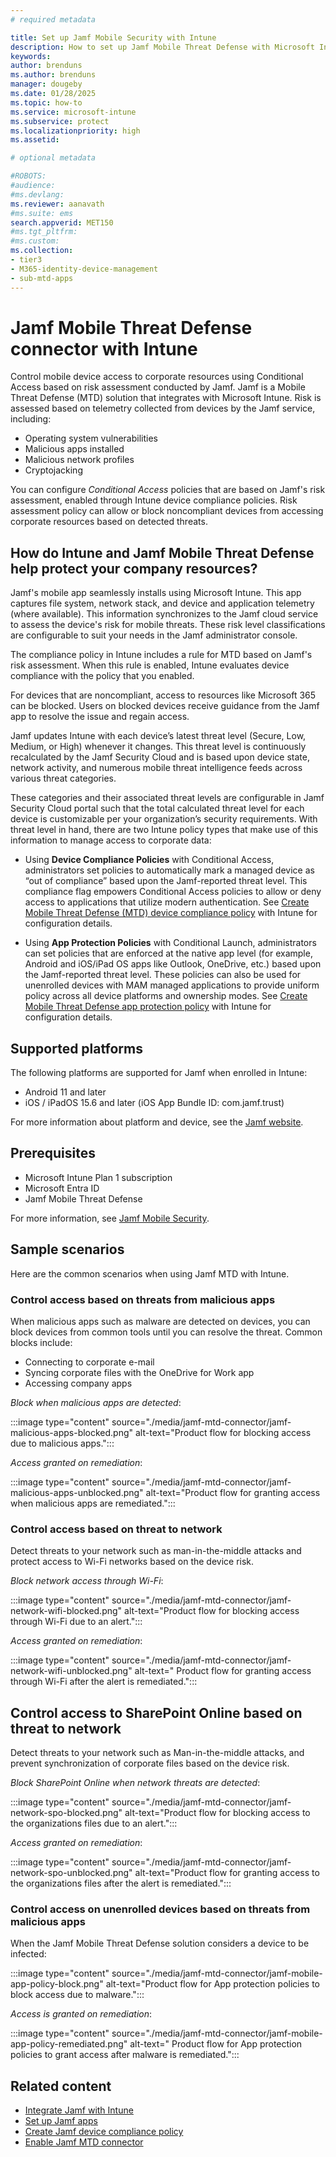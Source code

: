 ```yaml
---
# required metadata

title: Set up Jamf Mobile Security with Intune
description: How to set up Jamf Mobile Threat Defense with Microsoft Intune to control mobile device access to your corporate resources.
keywords:
author: brenduns
ms.author: brenduns
manager: dougeby
ms.date: 01/28/2025
ms.topic: how-to
ms.service: microsoft-intune
ms.subservice: protect
ms.localizationpriority: high
ms.assetid:  

# optional metadata

#ROBOTS:
#audience:
#ms.devlang:
ms.reviewer: aanavath
#ms.suite: ems
search.appverid: MET150
#ms.tgt_pltfrm:
#ms.custom:
ms.collection:
- tier3
- M365-identity-device-management
- sub-mtd-apps
---
```


# Jamf Mobile Threat Defense connector with Intune

Control mobile device access to corporate resources using Conditional Access based on risk assessment conducted by Jamf. Jamf is a Mobile Threat Defense (MTD) solution that integrates with Microsoft Intune. Risk is assessed based on telemetry collected from devices by the Jamf service, including:

- Operating system vulnerabilities
- Malicious apps installed
- Malicious network profiles
- Cryptojacking

You can configure *Conditional Access* policies that are based on Jamf's risk assessment, enabled through Intune device compliance policies. Risk assessment policy can allow or block noncompliant devices from accessing corporate resources based on detected threats.

## How do Intune and Jamf Mobile Threat Defense help protect your company resources?

Jamf's mobile app seamlessly installs using Microsoft Intune. This app captures file system, network stack, and device and application telemetry (where available). This information synchronizes to the Jamf cloud service to assess the device's risk for mobile threats. These risk level classifications are configurable to suit your needs in the Jamf administrator console.

The compliance policy in Intune includes a rule for MTD based on Jamf's risk assessment. When this rule is enabled, Intune evaluates device compliance with the policy that you enabled.

For devices that are noncompliant, access to resources like Microsoft 365 can be blocked. Users on blocked devices receive guidance from the Jamf app to resolve the issue and regain access.

Jamf updates Intune with each device’s latest threat level (Secure, Low, Medium, or High) whenever it changes. This threat level is continuously recalculated by the Jamf Security Cloud and is based upon device state, network activity, and numerous mobile threat intelligence feeds across various threat categories.

These categories and their associated threat levels are configurable in Jamf Security Cloud portal such that the total calculated threat level for each device is customizable per your organization’s security requirements. With threat level in hand, there are two Intune policy types that make use of this information to manage access to corporate data:

- Using **Device Compliance Policies** with Conditional Access, administrators set policies to automatically mark a managed device as “out of compliance” based upon the Jamf-reported threat level. This compliance flag empowers Conditional Access policies to allow or deny access to applications that utilize modern authentication. See [Create Mobile Threat Defense (MTD) device compliance policy](../protect/mtd-device-compliance-policy-create.md) with Intune for configuration details.

- Using **App Protection Policies** with Conditional Launch, administrators can set policies that are enforced at the native app level (for example, Android and iOS/iPad OS apps like Outlook, OneDrive, etc.) based upon the Jamf-reported threat level. These policies can also be used for unenrolled devices with MAM managed applications to provide uniform policy across all device platforms and ownership modes. See [Create Mobile Threat Defense app protection policy](../protect/mtd-app-protection-policy.md) with Intune for configuration details.

## Supported platforms

The following platforms are supported for Jamf when enrolled in Intune:

- Android 11 and later
- iOS / iPadOS 15.6 and later (iOS App Bundle ID: com.jamf.trust)

For more information about platform and device, see the [Jamf website](https://www.jamf.com/products/jamf-protect/).

## Prerequisites

- Microsoft Intune Plan 1 subscription
- Microsoft Entra ID
- Jamf Mobile Threat Defense

For more information, see [Jamf Mobile Security](https://www.jamf.com/solutions/threat-prevention-remediation/).

## Sample scenarios

Here are the common scenarios when using Jamf MTD with Intune.

### Control access based on threats from malicious apps

When malicious apps such as malware are detected on devices, you can block devices from common tools until you can resolve the threat. Common blocks include:

- Connecting to corporate e-mail
- Syncing corporate files with the OneDrive for Work app
- Accessing company apps

*Block when malicious apps are detected*:

:::image type="content" source="./media/jamf-mtd-connector/jamf-malicious-apps-blocked.png" alt-text="Product flow for blocking access due to malicious apps.":::

*Access granted on remediation*: 

:::image type="content" source="./media/jamf-mtd-connector/jamf-malicious-apps-unblocked.png" alt-text="Product flow for granting access when malicious apps are remediated.":::

### Control access based on threat to network

Detect threats to your network such as man-in-the-middle attacks and protect access to Wi-Fi networks based on the device risk.

*Block network access through Wi-Fi*:

:::image type="content" source="./media/jamf-mtd-connector/jamf-network-wifi-blocked.png" alt-text="Product flow for blocking access through Wi-Fi due to an alert.":::

*Access granted on remediation*:

:::image type="content" source="./media/jamf-mtd-connector/jamf-network-wifi-unblocked.png" alt-text=" Product flow for granting access through Wi-Fi after the alert is remediated.":::

## Control access to SharePoint Online based on threat to network

Detect threats to your network such as Man-in-the-middle attacks, and prevent synchronization of corporate files based on the device risk.

*Block SharePoint Online when network threats are detected*:

:::image type="content" source="./media/jamf-mtd-connector/jamf-network-spo-blocked.png" alt-text="Product flow for blocking access to the organizations files due to an alert.":::

*Access granted on remediation*:

:::image type="content" source="./media/jamf-mtd-connector/jamf-network-spo-unblocked.png" alt-text="Product flow for granting access to the organizations files after the alert is remediated.":::

### Control access on unenrolled devices based on threats from malicious apps

When the Jamf Mobile Threat Defense solution considers a device to be infected:

:::image type="content" source="./media/jamf-mtd-connector/jamf-mobile-app-policy-block.png" alt-text="Product flow for App protection policies to block access due to malware.":::

*Access is granted on remediation*:

:::image type="content" source="./media/jamf-mtd-connector/jamf-mobile-app-policy-remediated.png" alt-text=" Product flow for App protection policies to grant access after malware is remediated.":::

## Related content

- [Integrate Jamf with Intune](jamf-mtd-connector-integration.md)
- [Set up Jamf apps](mtd-apps-ios-app-configuration-policy-add-assign.md)
- [Create Jamf device compliance policy](mtd-device-compliance-policy-create.md)
- [Enable Jamf MTD connector](mtd-connector-enable.md)
